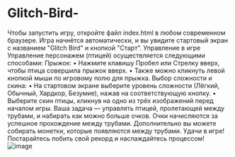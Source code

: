 # Glitch-Bird-
Чтобы запустить игру, откройте файл index.html в любом современном браузере. Игра начнётся автоматически, и вы увидите стартовый экран с названием "Glitch Bird" и кнопкой "Старт".
Управление в игре
Управление персонажем (птицей) осуществляется следующими способами:
Прыжок:
•	Нажмите клавишу Пробел или Стрелку вверх, чтобы птица совершила прыжок вверх.
•	Также можно кликнуть левой кнопкой мыши по игровому полю для прыжка.
Выбор сложности и скина:
•	На стартовом экране выберите уровень сложности (Лёгкий, Обычный, Хардкор, Безумие), нажав на соответствующую кнопку.
•	Выберите скин птицы, кликнув на одно из трёх изображений перед началом игры.
Ваша задача — управлять птицей, пролетающей между трубами, и набирать как можно больше очков. Очки начисляются за успешное прохождение между трубами. Дополнительно вы можете собирать монетки, которые появляются между трубами. Удачи в игре! Постарайтесь побить свой рекорд и наслаждайтесь процессом!
![image](https://github.com/user-attachments/assets/843db4ad-14e7-4a9f-b9ab-068f921dcecc)

